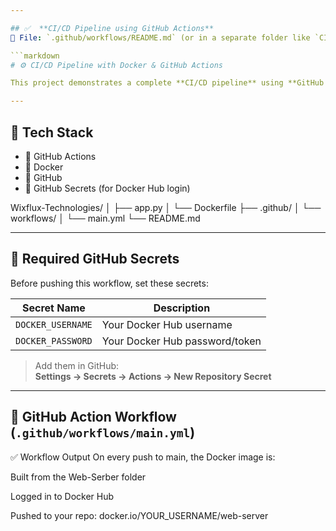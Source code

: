```yaml
---

## ✅  **CI/CD Pipeline using GitHub Actions**  
📁 File: `.github/workflows/README.md` (or in a separate folder like `CI-CD-Pipeline/README.md`)

```markdown
# ⚙️ CI/CD Pipeline with Docker & GitHub Actions

This project demonstrates a complete **CI/CD pipeline** using **GitHub Actions**. On every push to the `main` branch, the app is containerized and pushed to **Docker Hub**.

---
```


## 🧰 Tech Stack

- 📁 GitHub Actions
- 🐳 Docker
- 🐙 GitHub
- 🔐 GitHub Secrets (for Docker Hub login)



Wixflux-Technologies/
│ ├── app.py
│ └── Dockerfile
├── .github/
│ └── workflows/
│ └── main.yml
└── README.md




---

## 🔐 Required GitHub Secrets

Before pushing this workflow, set these secrets:

| Secret Name         | Description                    |
|---------------------|--------------------------------|
| `DOCKER_USERNAME`   | Your Docker Hub username       |
| `DOCKER_PASSWORD`   | Your Docker Hub password/token |

> Add them in GitHub:  
> **Settings → Secrets → Actions → New Repository Secret**

---

## 📜 GitHub Action Workflow (`.github/workflows/main.yml`)



✅ Workflow Output
On every push to main, the Docker image is:

Built from the Web-Serber folder

Logged in to Docker Hub

Pushed to your repo:
docker.io/YOUR_USERNAME/web-server
